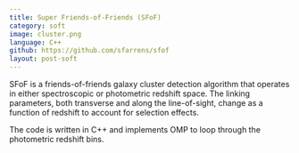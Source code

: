 ```yaml
---
title: Super Friends-of-Friends (SFoF)
category: soft
image: cluster.png
language: C++
github: https://github.com/sfarrens/sfof
layout: post-soft
---
```


SFoF is a friends-of-friends galaxy cluster detection algorithm that operates in either spectroscopic or photometric redshift space. The linking parameters, both transverse and along the line-of-sight, change as a function of redshift to account for selection effects.

The code is written in C++ and implements OMP to loop through the photometric redshift bins.
